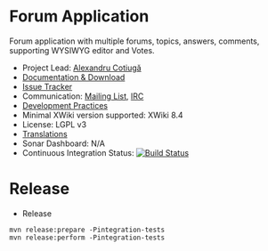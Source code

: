 # Forum Application

Forum application with multiple forums, topics, answers, comments, supporting WYSIWYG editor and Votes.

* Project Lead: [Alexandru Cotiugă](http://www.xwiki.org/xwiki/bin/view/XWiki/acotiuga)
* [Documentation & Download](http://extensions.xwiki.org/xwiki/bin/view/Extension/ForumApplication)
* [Issue Tracker](http://jira.xwiki.org/browse/XAFORUM)
* Communication: [Mailing List](http://dev.xwiki.org/xwiki/bin/view/Community/MailingLists>), [IRC]( http://dev.xwiki.org/xwiki/bin/view/Community/IRC)
* [Development Practices](http://dev.xwiki.org)
* Minimal XWiki version supported: XWiki 8.4
* License: LGPL v3
* [Translations](http://l10n.xwiki.org/xwiki/bin/view/Contrib/ForumApplication)
* Sonar Dashboard: N/A
* Continuous Integration Status: [![Build Status](http://ci.xwiki.org/job/XWiki%20Contrib/job/application-forum/job/master/badge/icon)](http://ci.xwiki.org/job/XWiki%20Contrib/job/application-forum/job/master/)

# Release

* Release

```
mvn release:prepare -Pintegration-tests
mvn release:perform -Pintegration-tests
```